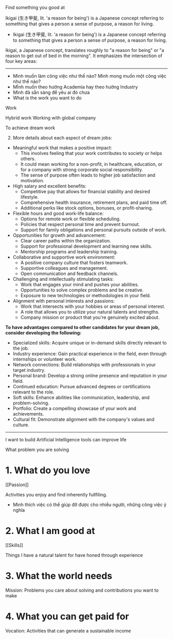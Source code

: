 Find something you good at

Ikigai (生き甲斐, lit. 'a reason for being') is a Japanese concept referring to something that gives a person a sense of purpose, a reason for living.

- Ikigai (生き甲斐, lit. 'a reason for being') is a Japanese concept referring to something that gives a person a sense of purpose, a reason for living.

Ikigai, a Japanese concept, translates roughly to "a reason for being" or "a reason to get out of bed in the morning". It emphasizes the intersection of four key areas:

---

- Mình muốn làm công việc như thế nào? Mình mong muốn một công việc như thế nào?
- MÌnh muốn theo hướng Academia hay theo hướng Industry
- Mình đã sẵn sàng để yêu ai đó chưa
- What is the work you want to do

Work

Hybrid work
Working with global company

To achieve dream work

2. More details about each aspect of dream jobs:

- Meaningful work that makes a positive impact:
    - This involves feeling that your work contributes to society or helps others.
    - It could mean working for a non-profit, in healthcare, education, or for a company with strong corporate social responsibility.
    - The sense of purpose often leads to higher job satisfaction and motivation.
- High salary and excellent benefits:
    - Competitive pay that allows for financial stability and desired lifestyle.
    - Comprehensive health insurance, retirement plans, and paid time off.
    - Additional perks like stock options, bonuses, or profit-sharing.
- Flexible hours and good work-life balance:
    - Options for remote work or flexible scheduling.
    - Policies that respect personal time and prevent burnout.
    - Support for family obligations and personal pursuits outside of work.
- Opportunities for growth and advancement:
    - Clear career paths within the organization.
    - Support for professional development and learning new skills.
    - Mentorship programs and leadership training.
- Collaborative and supportive work environment:
    - A positive company culture that fosters teamwork.
    - Supportive colleagues and management.
    - Open communication and feedback channels.
- Challenging and intellectually stimulating tasks:
    - Work that engages your mind and pushes your abilities.
    - Opportunities to solve complex problems and be creative.
    - Exposure to new technologies or methodologies in your field.
- Alignment with personal interests and passions:
    - Work that intersects with your hobbies or areas of personal interest.
    - A role that allows you to utilize your natural talents and strengths.
    - Company mission or product that you're genuinely excited about.

**To have advantages compared to other candidates for your dream job, consider developing the following:**

- Specialized skills: Acquire unique or in-demand skills directly relevant to the job.
- Industry experience: Gain practical experience in the field, even through internships or volunteer work.
- Network connections: Build relationships with professionals in your target industry.
- Personal brand: Develop a strong online presence and reputation in your field.
- Continued education: Pursue advanced degrees or certifications relevant to the role.
- Soft skills: Enhance abilities like communication, leadership, and problem-solving.
- Portfolio: Create a compelling showcase of your work and achievements.
- Cultural fit: Demonstrate alignment with the company's values and culture.

---
I want to build Artificial Intelligence tools can improve life

What problem you are solving

# 1. What do you love

[[Passion]]

Activities you enjoy and find inherently fullfiling.
- Mình thích việc có thể giúp đỡ được cho nhiều người, những công việc ý nghĩa

# 2. What I am good at

[[Skills]]

Things I have a natural talent for have honed through experience

# 3. What the world needs

Mission: Problems you care about solving and contributions you want to make

# 4. What you can get paid for

Vocation: Activities that can generate a sustainable income